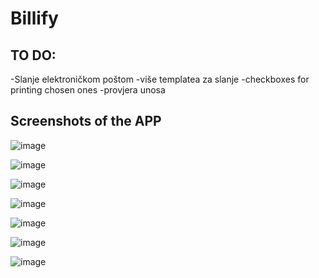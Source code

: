 # Billify

## TO DO:
-Slanje elektroničkom poštom
-više templatea za slanje
-checkboxes for printing chosen ones
-provjera unosa



## Screenshots of the APP


![image](https://github.com/NevenDavidovic/Billify/assets/57957655/68487e47-910f-413e-9c5a-e6eb6e392d00)

![image](https://github.com/NevenDavidovic/Billify/assets/57957655/676901bf-6895-4a71-8f85-32dce078ebf5)



![image](https://github.com/NevenDavidovic/Billify/assets/57957655/bd682db5-25d4-4057-9de8-2e5bb5086a60)

![image](https://github.com/NevenDavidovic/Billify/assets/57957655/bc0c4105-3503-4a7a-b147-5f9f975c4062)


![image](https://github.com/NevenDavidovic/Billify/assets/57957655/f92252a1-73f6-4a26-8d45-83890f9461bd)

![image](https://github.com/NevenDavidovic/Billify/assets/57957655/aa71ca56-4072-401e-ad9d-ad34e2ed9a53)

![image](https://github.com/NevenDavidovic/Billify/assets/57957655/8b7e5f3e-edf4-45b8-a28c-8f06cae20a88)



